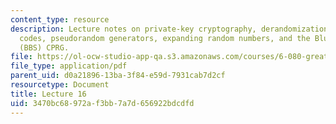 ```yaml
---
content_type: resource
description: Lecture notes on private-key cryptography, derandomization, cryptographic
  codes, pseudorandom generators, expanding random numbers, and the Blum-Blum-Shub
  (BBS) CPRG.
file: https://ol-ocw-studio-app-qa.s3.amazonaws.com/courses/6-080-great-ideas-in-theoretical-computer-science-spring-2008/3470bc68972af3bb7a7d656922bdcdfd_lec16.pdf
file_type: application/pdf
parent_uid: d0a21896-13ba-3f84-e59d-7931cab7d2cf
resourcetype: Document
title: Lecture 16
uid: 3470bc68-972a-f3bb-7a7d-656922bdcdfd
---
```

